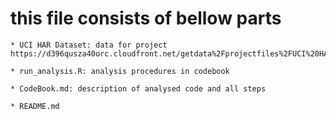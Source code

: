 # this file consists of bellow parts

```
* UCI HAR Dataset: data for project 
https://d396qusza40orc.cloudfront.net/getdata%2Fprojectfiles%2FUCI%20HAR%20Dataset.zip

* run_analysis.R: analysis procedures in codebook

* CodeBook.md: description of analysed code and all steps

* README.md
```
